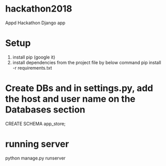 # hackathon2018
Appd Hackathon Django app

# Setup
1. install pip (google it)
2. install dependencies from the project file by below command
pip install -r requirements.txt

# Create DBs and in settings.py, add the host and user name on the Databases section
CREATE SCHEMA app_store;

# running server
python manage.py runserver


